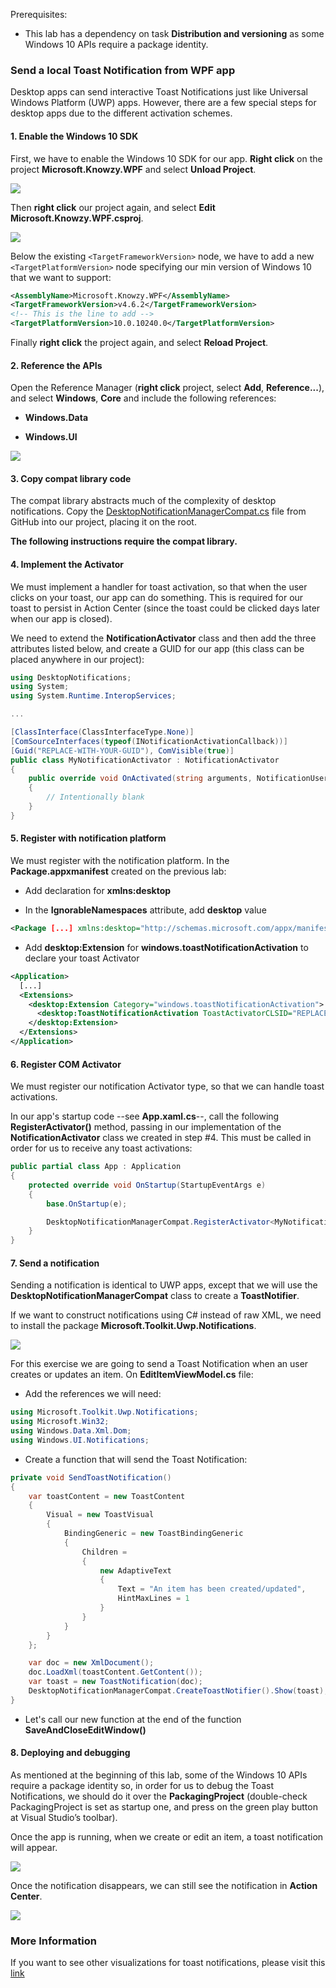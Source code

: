 Prerequisites:

-   This lab has a dependency on task **Distribution and versioning** as some Windows 10 APIs require a package identity.

### Send a local Toast Notification from WPF app

Desktop apps can send interactive Toast Notifications just like Universal Windows Platform (UWP) apps. However, there are a few special steps for desktop apps due to the different activation schemes.

#### 1. Enable the Windows 10 SDK

First, we have to enable the Windows 10 SDK for our app. **Right click** on the project **Microsoft.Knowzy.WPF** and select **Unload Project**.

![](../media/Picture9.png)

Then **right click** our project again, and select **Edit Microsoft.Knowzy.WPF.csproj**.

![](../media/Picture10.png)

Below the existing `<TargetFrameworkVersion>` node, we have to add a new `<TargetPlatformVersion>` node specifying our min version of Windows 10 that we want to support:

~~~~~~~~~~~~~~~~~~~~~~~~~~~~~~~~~~~~~~~~~~~~~~~~~~~~~~~~~~~~~~~~~~~~~~~~~~~~ xml
<AssemblyName>Microsoft.Knowzy.WPF</AssemblyName>
<TargetFrameworkVersion>v4.6.2</TargetFrameworkVersion>
<!-- This is the line to add -->
<TargetPlatformVersion>10.0.10240.0</TargetPlatformVersion>
~~~~~~~~~~~~~~~~~~~~~~~~~~~~~~~~~~~~~~~~~~~~~~~~~~~~~~~~~~~~~~~~~~~~~~~~~~~~

Finally **right click** the project again, and select **Reload Project**.

#### 2. Reference the APIs

Open the Reference Manager (**right click** project, select **Add**, **Reference...**), and select **Windows**, **Core** and include the following references:

-   **Windows.Data**

-   **Windows.UI**

![](../media/Picture11.png)

#### 3. Copy compat library code

The compat library abstracts much of the complexity of desktop notifications. Copy the
[DesktopNotificationManagerCompat.cs](https://raw.githubusercontent.com/WindowsNotifications/desktop-toasts/master/CS/DesktopToastsApp/DesktopNotificationManagerCompat.cs)
file from GitHub into our project, placing it on the root.

**The following instructions require the compat library.**

#### 4. Implement the Activator

We must implement a handler for toast activation, so that when the user clicks on your toast, our app can do something. This is required for our toast to persist in Action Center (since the toast could be clicked days later when our app is closed).

We need to extend the **NotificationActivator** class and then add the three attributes listed below, and create a GUID for our app (this class can be placed anywhere in our project):

~~~~~~~~~~~~~~~~~~~~~~~~~~~~~~~~~~~~~~~~~~~~~~~~~~~~~~~~~~~~~~~~~~~~~~~~~ csharp
using DesktopNotifications;
using System;
using System.Runtime.InteropServices;

...

[ClassInterface(ClassInterfaceType.None)]
[ComSourceInterfaces(typeof(INotificationActivationCallback))]
[Guid("REPLACE-WITH-YOUR-GUID"), ComVisible(true)]
public class MyNotificationActivator : NotificationActivator
{
    public override void OnActivated(string arguments, NotificationUserInput userInput, string appUserModelId)
    {
        // Intentionally blank
    }
}
~~~~~~~~~~~~~~~~~~~~~~~~~~~~~~~~~~~~~~~~~~~~~~~~~~~~~~~~~~~~~~~~~~~~~~~~~

#### 5. Register with notification platform

We must register with the notification platform. In the **Package.appxmanifest** created on the previous lab:

-   Add declaration for **xmlns:desktop**

-   In the **IgnorableNamespaces** attribute, add **desktop** value

~~~~~~~~~~~~~~~~~~~~~~~~~~~~~~~~~~~~~~~~~~~~~~~~~~~~~~~~~~~~~~~~~~~~~~~~~~~~ xml
<Package [...] xmlns:desktop="http://schemas.microsoft.com/appx/manifest/desktop/windows10" IgnorableNamespaces="[...] desktop">
~~~~~~~~~~~~~~~~~~~~~~~~~~~~~~~~~~~~~~~~~~~~~~~~~~~~~~~~~~~~~~~~~~~~~~~~~~~~

-   Add **desktop:Extension** for **windows.toastNotificationActivation** to declare your toast Activator

~~~~~~~~~~~~~~~~~~~~~~~~~~~~~~~~~~~~~~~~~~~~~~~~~~~~~~~~~~~~~~~~~~~~~~~~~~~~ xml
<Application>
  [...]
  <Extensions>
    <desktop:Extension Category="windows.toastNotificationActivation">
      <desktop:ToastNotificationActivation ToastActivatorCLSID="REPLACE-WITH-YOUR-GUID" />
    </desktop:Extension>
  </Extensions>
</Application>
~~~~~~~~~~~~~~~~~~~~~~~~~~~~~~~~~~~~~~~~~~~~~~~~~~~~~~~~~~~~~~~~~~~~~~~~~~~~

#### 6. Register COM Activator

We must register our notification Activator type, so that we can handle toast activations.

In our app's startup code --see **App.xaml.cs**--, call the following **RegisterActivator()** method, passing in our implementation of the
**NotificationActivator** class we created in step \#4. This must be called in order for us to receive any toast activations:

~~~~~~~~~~~~~~~~~~~~~~~~~~~~~~~~~~~~~~~~~~~~~~~~~~~~~~~~~~~~~~~~~~~~~~~~~ csharp
public partial class App : Application
{
    protected override void OnStartup(StartupEventArgs e)
    {
        base.OnStartup(e);

        DesktopNotificationManagerCompat.RegisterActivator<MyNotificationActivator>();
    }
}
~~~~~~~~~~~~~~~~~~~~~~~~~~~~~~~~~~~~~~~~~~~~~~~~~~~~~~~~~~~~~~~~~~~~~~~~~

#### 7. Send a notification

Sending a notification is identical to UWP apps, except that we will use the **DesktopNotificationManagerCompat** class to create a **ToastNotifier**.

If we want to construct notifications using C\# instead of raw XML, we need to install the package **Microsoft.Toolkit.Uwp.Notifications**.

![](../media/Picture12.png)

For this exercise we are going to send a Toast Notification when an user creates or updates an item. On **EditItemViewModel.cs** file:

-   Add the references we will need:

~~~~~~~~~~~~~~~~~~~~~~~~~~~~~~~~~~~~~~~~~~~~~~~~~~~~~~~~~~~~~~~~~~~~~~~~~ csharp
using Microsoft.Toolkit.Uwp.Notifications;
using Microsoft.Win32;
using Windows.Data.Xml.Dom;
using Windows.UI.Notifications;
~~~~~~~~~~~~~~~~~~~~~~~~~~~~~~~~~~~~~~~~~~~~~~~~~~~~~~~~~~~~~~~~~~~~~~~~~

-   Create a function that will send the Toast Notification:

~~~~~~~~~~~~~~~~~~~~~~~~~~~~~~~~~~~~~~~~~~~~~~~~~~~~~~~~~~~~~~~~~~~~~~~~~ csharp
private void SendToastNotification()
{
    var toastContent = new ToastContent
    {
        Visual = new ToastVisual
        {
            BindingGeneric = new ToastBindingGeneric
            {
                Children =
                {
                    new AdaptiveText
                    {
                        Text = "An item has been created/updated",
                        HintMaxLines = 1
                    }
                }
            }
        }
    };

    var doc = new XmlDocument();
    doc.LoadXml(toastContent.GetContent());
    var toast = new ToastNotification(doc);
    DesktopNotificationManagerCompat.CreateToastNotifier().Show(toast);
}
~~~~~~~~~~~~~~~~~~~~~~~~~~~~~~~~~~~~~~~~~~~~~~~~~~~~~~~~~~~~~~~~~~~~~~~~~

-   Let's call our new function at the end of the function **SaveAndCloseEditWindow()**

#### 8. Deploying and debugging

As mentioned at the beginning of this lab, some of the Windows 10 APIs require a package identity so, in order for us to debug the Toast Notifications, we should do it over the **PackagingProject** (double-check PackagingProject is set as startup one, and press on the green play button at Visual Studio’s toolbar).

Once the app is running, when we create or edit an item, a toast notification will appear.

![](../media/Picture14.png)

Once the notification disappears, we can still see the notification in **Action Center**.

![](../media/Picture15.png)

### More Information

If you want to see other visualizations for toast notifications, please visit this <a href="https://docs.microsoft.com/windows/uwp/design/shell/tiles-and-notifications/adaptive-interactive-toasts">link</a>
